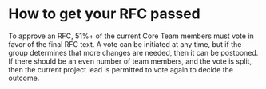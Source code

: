 # How to get your RFC passed
To approve an RFC, 51%+ of the current Core Team members must vote in favor of the final RFC text. 
A vote can be initiated at any time, but if the group determines that more changes are needed, then it can be postponed.
If there should be an even number of team members, and the vote is split, then the current project lead is permitted to vote again to decide the outcome.
